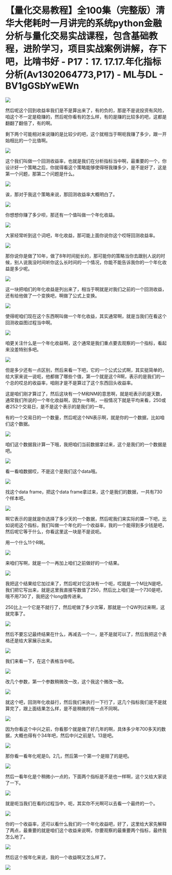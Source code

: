 # 【量化交易教程】全100集（完整版）清华大佬耗时一月讲完的系统python金融分析与量化交易实战课程，包含基础教程，进阶学习，项目实战案例讲解，存下吧，比啃书好 - P17：17. 17.17.年化指标分析(Av1302064773,P17) - ML与DL - BV1gGSbYwEWn

![](img/d8d52e71d18f1a01c312f27be43ec33e_0.png)

然后呢这个回到收益率我们是不是算出来了，有的负的，那是不是说投资有风险，咱这个不一定是稳赚的，然后呢你看有的怎么样，有的是赚的比较多的吧，这都是翻翻了翻倍了，有的啊。

剩下两个可能相对来说赚的是比较少的吧，这个就相当于啊呃我赚了多少，跟一开始相比的一个比值啊。

![](img/d8d52e71d18f1a01c312f27be43ec33e_2.png)

这个我们叫做一个回测收益率，也就是我们在分析指标当中啊，最重要的一个，你设计好一个策略之后，你就得看这个策略能够使得呀我赚多少，是不是好了，这是第一个问题，那第二个问题是什么。



![](img/d8d52e71d18f1a01c312f27be43ec33e_4.png)

诶，那对于我这个策略来说，那回测收益率大概明白了。

![](img/d8d52e71d18f1a01c312f27be43ec33e_6.png)

你想想你赚了多少呗，那还有一个值叫做一个年化收益。

![](img/d8d52e71d18f1a01c312f27be43ec33e_8.png)

大家经常听到这个词吧，年化收益，那可能上面你说你这个哎呀回测收益率。

![](img/d8d52e71d18f1a01c312f27be43ec33e_10.png)

那你说你是做了10年，做了8年时间挺长的，那可能你的策略当你去跟别人说的时候，别人说我没时间听你这么长时间的一个情况，你能不能告诉我你的一个年化收益是多少呢。



![](img/d8d52e71d18f1a01c312f27be43ec33e_12.png)

这一块把咱们的年化收益是列出来了，相当于啊就是对我们之前的一个回测收益，还有给他做了一个变换吧，啊做了公式上变换。



![](img/d8d52e71d18f1a01c312f27be43ec33e_14.png)

使得呢咱们现在这个东西啊叫做一个年化收益，其实通常啊，就是当我们在看这个回测收益图过程当中啊。

![](img/d8d52e71d18f1a01c312f27be43ec33e_16.png)

咱更关注什么是一个年化收益啊，这个通常是我们重点要去观察的一个指标，看起来没差特别多吧。

![](img/d8d52e71d18f1a01c312f27be43ec33e_18.png)

但是多少还有一点区别，然后来看一下吧，它的一个公式公式啊，其实挺简单的，给大家来说一说呃，他都做了哪些个值，第一个就是这个R啊，表示的是我们的一个总的哎总的收益率，咱刚才是不是算过了这个东西回头收益率。

这是咱们刚才算过了，然后这块有一个M和NM的意思啊，就是呃表示的是天数，通常我们所说的一个年化收益啊，因为一年啊，一般情况下就是平均来看，250或者252个交易日，是不是这个表示的是我们的一年。

有的一个交易日的一个数量，然后呢这个NN表示啊，就是你的一个数据，比如咱们这个数据。

![](img/d8d52e71d18f1a01c312f27be43ec33e_20.png)

咱们这个数据我计算一下哦，我把咱们当前数据拿过来，这个是我们的一个数据是吧。

![](img/d8d52e71d18f1a01c312f27be43ec33e_22.png)

看一看咱数据哎，不是这个是我们这个data哦。

![](img/d8d52e71d18f1a01c312f27be43ec33e_24.png)

找这个data frame，把这个data frame拿过来，这个是我们的数据，一共有730个样本吧。



![](img/d8d52e71d18f1a01c312f27be43ec33e_26.png)

啊它表示的是就是你选择了多少天的一个数据，然后呢我们来实际的算一下吧，比如说呃这个指标，我们叫做一个年化的一个收益率，我的一个能得到多少钱是吧，然后呢它等于什么，你看这里这一块是不是说呃。

用一个什么11个R啊。

![](img/d8d52e71d18f1a01c312f27be43ec33e_28.png)

来咱们写啊，就是一个一再加上咱们之前做好的一个结果。

![](img/d8d52e71d18f1a01c312f27be43ec33e_30.png)

我把这个结果给它加过来了，然后呢对它这块有一个呃，哎就是一个M比N是吧，我们把它写出来，就是这里我直接写数值了250，然后比上咱们是一个730是吧，哦不用730了，我把这个long值传进来。

250比上一个它是不就行了，然后呢做了多少次幂，那就是一个QW列过来啊，这就完事了。

![](img/d8d52e71d18f1a01c312f27be43ec33e_32.png)

然后不要忘记最终结果在什么，再减去一个一，是不是就可以了，然后我把这个表格还是给大家展示出来。

![](img/d8d52e71d18f1a01c312f27be43ec33e_34.png)

我们来看一下，在这个表格当中呃。

![](img/d8d52e71d18f1a01c312f27be43ec33e_36.png)

改几个参数，第一个参数稍微改一改，这个我这个微改一改。

![](img/d8d52e71d18f1a01c312f27be43ec33e_38.png)

就这个吧，回测年化收益行，然后我们来执行一下行了，这几个指标我们是不是就算完了，跟上面结果怎么样，是不是稍微的有一点不同啊。



![](img/d8d52e71d18f1a01c312f27be43ec33e_40.png)

因为你看这个中兴之前，你看那个就是做了好几年的啊，具体多少年700多天的数据，大概也得有个34年吧，然后中兴之前是1。13是吧。



![](img/d8d52e71d18f1a01c312f27be43ec33e_42.png)

那你看一看年化呢是0。2几，然后第一个第一个是赔了的是吧。

![](img/d8d52e71d18f1a01c312f27be43ec33e_44.png)

然后一看年化是个稍微小一点的，下面两个指标是不是也一样啊，这个又给大家说了一下。

![](img/d8d52e71d18f1a01c312f27be43ec33e_46.png)

就是呃当我们在看的过程当中，呃，其实你不光啊可以去看一个最终的一个。

![](img/d8d52e71d18f1a01c312f27be43ec33e_48.png)

你的一个收益率，还可以看什么我们的一个年化收益吧，好了，这里给大家先解释了两点，最重要的就是咱们这个收益来说啊，你要观察的最重要两个指标，最终我怎么地了。



![](img/d8d52e71d18f1a01c312f27be43ec33e_50.png)

然后这个按年化来说，我的一个收益啊又怎么样了。

![](img/d8d52e71d18f1a01c312f27be43ec33e_52.png)